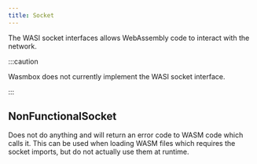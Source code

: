```yaml
---
title: Socket
---
```


The WASI socket interfaces allows WebAssembly code to interact with the network.

:::caution

Wasmbox does not currently implement the WASI socket interface.

:::

## NonFunctionalSocket

Does not do anything and will return an error code to WASM code which calls it. This can be used when loading WASM files which requires the socket imports, but do not actually use them at runtime.